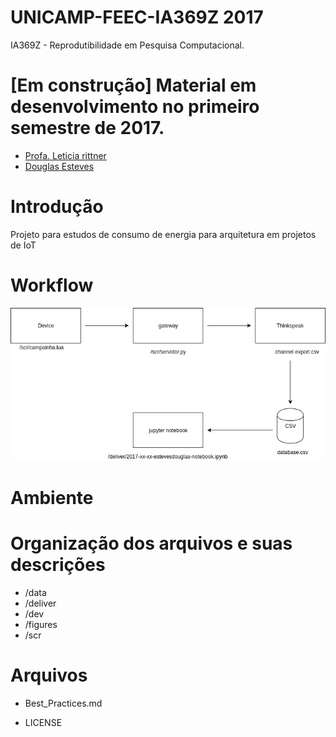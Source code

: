 # UNICAMP-FEEC-IA369Z 2017
IA369Z - Reprodutibilidade em Pesquisa Computacional.

# [Em construção] Material em desenvolvimento no primeiro semestre de 2017.

- [Profa. Leticia rittner](http://www.leticiarittner.com/ia369_1s2017.html)
- [Douglas Esteves](mailto:douglas@iotmakers.com.br)

# Introdução

Projeto para estudos de consumo de energia para arquitetura em projetos de IoT

# Workflow
![Workflow](https://github.com/EstevesDouglas/UNICAMP-FEEC-IA369Z/blob/master/figures/workflow03.png)

# Ambiente 

# Organização dos arquivos e suas descrições
* /data
* /deliver
* /dev
* /figures
* /scr

# Arquivos

- Best_Practices.md

- LICENSE
